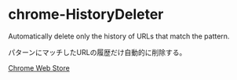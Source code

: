 # chrome-HistoryDeleter

Automatically delete only the history of URLs that match the pattern.

パターンにマッチしたURLの履歴だけ自動的に削除する。

[Chrome Web Store](https://chrome.google.com/webstore/detail/history-deleter/fgjeoaconnppeohhingkldhcajongeib)

